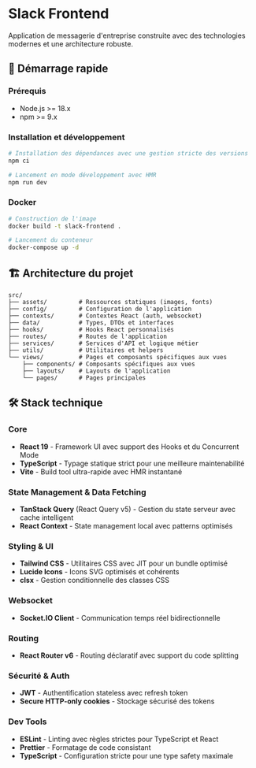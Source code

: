 # Slack Frontend

Application de messagerie d'entreprise construite avec des technologies modernes et une architecture robuste.

## 🚀 Démarrage rapide

### Prérequis
- Node.js >= 18.x
- npm >= 9.x

### Installation et développement
```bash
# Installation des dépendances avec une gestion stricte des versions
npm ci

# Lancement en mode développement avec HMR
npm run dev
```

### Docker
```bash
# Construction de l'image
docker build -t slack-frontend .

# Lancement du conteneur
docker-compose up -d
```

## 🏗️ Architecture du projet

```
src/
├── assets/         # Ressources statiques (images, fonts)
├── config/         # Configuration de l'application
├── contexts/       # Contextes React (auth, websocket)
├── data/           # Types, DTOs et interfaces
├── hooks/          # Hooks React personnalisés
├── routes/         # Routes de l'application
├── services/       # Services d'API et logique métier
├── utils/          # Utilitaires et helpers
└── views/          # Pages et composants spécifiques aux vues
    ├── components/ # Composants spécifiques aux vues
    ├── layouts/    # Layouts de l'application
    └── pages/      # Pages principales
```

## 🛠️ Stack technique

### Core
- **React 19** - Framework UI avec support des Hooks et du Concurrent Mode
- **TypeScript** - Typage statique strict pour une meilleure maintenabilité
- **Vite** - Build tool ultra-rapide avec HMR instantané

### State Management & Data Fetching
- **TanStack Query** (React Query v5) - Gestion du state serveur avec cache intelligent
- **React Context** - State management local avec patterns optimisés

### Styling & UI
- **Tailwind CSS** - Utilitaires CSS avec JIT pour un bundle optimisé
- **Lucide Icons** - Icons SVG optimisés et cohérents
- **clsx** - Gestion conditionnelle des classes CSS

### Websocket
- **Socket.IO Client** - Communication temps réel bidirectionnelle

### Routing
- **React Router v6** - Routing déclaratif avec support du code splitting

### Sécurité & Auth
- **JWT** - Authentification stateless avec refresh token
- **Secure HTTP-only cookies** - Stockage sécurisé des tokens

### Dev Tools
- **ESLint** - Linting avec règles strictes pour TypeScript et React
- **Prettier** - Formatage de code consistant
- **TypeScript** - Configuration stricte pour une type safety maximale